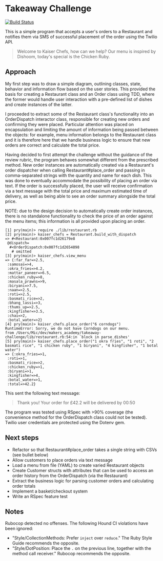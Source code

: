 Takeaway Challenge
==================
[![Build Status](https://travis-ci.org/makersacademy/takeaway-challenge.svg?branch=master)](https://travis-ci.org/makersacademy/takeaway-challenge)

This is a simple program that accepts a user's orders to a Restaurant and notifies them via SMS of successful placement of the order using the Twilio API.

> Welcome to Kaiser Chefs, how can we help? Our menu is inspired by Dishoom, today's special is the Chicken Ruby.

Approach
----------
My first step was to draw a simple diagram, outlining classes, state, behavior and information flow based on the user stories. This provided the basis for creating a Restaurant class and an Order class using TDD, where the former would handle user interaction with a pre-defined list of dishes and create instances of the latter.

I proceeded to extract some of the Restaurant class's functionality into an OrderDispatch interactor class, responsible for creating new orders and confirming they were placed. Particular attention was placed on encapsulation and limiting the amount of information being passed between the objects: for example, menu information belongs to the Restaurant class and it is therefore here that we handle business logic to ensure that new orders are correct and calculate the total price.

Having decided to first attempt the challenge without the guidance of the review rubric, the program behaves somewhat different from the prescribed method. New order instances are automatically created via a Restaurant's order dispatcher when calling Restaurant#place_order and passing in comma-separated strings with the quantity and name for each dish. This was done to eventually accommodate the possibility of placing an order via text. If the order is successfully placed, the user will receive confirmation via a text message with the total price and maximum estimated time of delivery, as well as being able to see an order summary alongside the total price.

NOTE: due to the design decision to automatically create order instances, there is no standalone functionality to check the price of an order against the menu items; this information is all provided upon placing an order.

```
[1] pry(main)> require ./lib/restaurant.rb
[2] pry(main)> kaiser_chefs = Restaurant.build_with_dispatch
=> #<Restaurant:0x007fc1d26179e8
 @dispatch=
  #<OrderDispatch:0x007fc1d2654898
   # omitted
[3] pry(main)> kaiser_chefs.view_menu
=> {:far_far=>2.5,
 :samosas=>4,
 :okra_fries=>4.2,
 :mattar_paneer=>6.5,
 :chicken_ruby=>8,
 :masala_prawns=>9,
 :biryani=>7.5,
 :naan=>2.5,
 :roti=>2.5,
 :basmati_rice=>2,
 :bhang_lassi=>3,
 :thums_up=>2.5,
 :kingfisher=>3.5,
 :chai=>2,
 :botal_water=>2}
[4] pry(main)> kaiser_chefs.place_order("6 corndogs")
RuntimeError: Sorry, we do not have Corndogs on our menu.
from /Users/Mic/dev/makers_academy/takeaway-challenge/lib/restaurant.rb:54:in `block in parse_dishes'
[5] pry(main)> kaiser_chefs.place_order("1 okra fries", "1 roti", "2 basmati rice", "1 chicken ruby", "1 biryani", "4 kingfisher", "1 botal water")
=> {:okra_fries=>1,
 :roti=>1,
 :basmati_rice=>2,
 :chicken_ruby=>1,
 :biryani=>1,
 :kingfisher=>4,
 :botal_water=>1,
 :total=>42.2}
```
This sent the following text message:
> Thank you! Your order for £42.2 will be delivered by 00:50

The program was tested using RSpec with >90% coverage (the convenience method for the OrderDispatch class could not be tested). Twilio user credentials are protected using the Dotenv gem.

Next steps
------------
* Refactor so that Restaurant#place_order takes a single string with CSVs (see bullet below)
* Allow customers to place orders via text message
* Load a menu from file (YAML) to create varied Restaurant objects
* Create Customer structs with attributes that can be used to access an order history from the OrderDispatch (via the Restaurant)
* Extract the business logic for parsing customer orders and calculating order totals
* Implement a basket/checkout system
* Write an RSpec feature test

Notes
-----
Rubocop detected no offenses. The following Hound CI violations have been ignored:
* "Style/CollectionMethods: Prefer `inject` over `reduce`." The Ruby Style Guide recommends the opposite.
* "Style/DotPosition: Place the `.` on the previous line, together with the method call receiver." Rubocop recommends the opposite.
